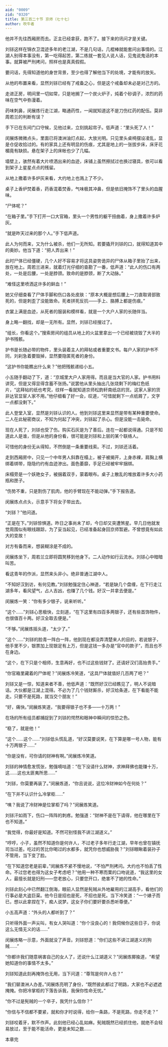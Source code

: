 ```yaml
---
aid: "0009"
zid: "0320"
title: 第三百二十节 京师（七十七）
author: 吹牛者
---
```


他并不先往西厢房而去。正主已经拿获，跑不了。接下来的讯问才是关键。

刘铩这样在锦衣卫混迹多年的老江湖，不是几句话，几棍棒就能套问出事情的。江湖人别得本事没有，第一吃得起苦，第二练就一套见人说人话，见鬼说鬼话的本事。就算被严刑拷问，照样也是真真假假。

要问话，先得知道他的身世背景，至少也得了解他当下的处境，才能有的放矢。

从他的布置来看，显然刘铩已经有了戒备之心，但是这个戒备却未必是对己方的。

走进正房，明间里一切如常，只是地搁了一个炭火炉子，炖着个砂调子，浓烈的药味在空气中弥漫着。

药味刺鼻，闵展炼行走江湖，略通药性，一闻就知道这不是刀伤红药的配伍。莫非周若兰的判断有误？

手下已在东间门口守候，见他过来，立刻挑起帘子。低声道：“里头死了人！”

闵展炼微微点头，里面已将澳洲油灯点起，大放光明。只见里头桌椅摆设凌乱，显是仓促收拾过的。有的家具上还有明显的伤痕，尤其是地上的一张拔步床，床牙花楣竟有缺损。悬在架子上的床帐也少了几幅。

墙壁上，骇然有着大片喷洒出来的血迹，床铺上虽然擦拭过也换过寝具，依可以看到架子上星星点点的残留。

从地上撒着许多炉灰来看，大约地上也溅上了不少。

桌子上香炉焚着香，药香混着焚香，气味极其冲鼻，但是依旧掩饰不了里头的血腥味。

“尸体呢？”

“在箱子里。”手下打开一口大官箱，里头一个男性的躯干扭曲着，身上撒着许多炉灰。

“就是昨天过来的那个人。”手下低声道。

此人为何而来，又为什么被杀，他们一无所知。若要撬开刘铩的口，就得知道其中的奥妙。他当下道：“把人弄出来！”

此时尸体已经僵硬，几个人好不容易才将这具姿势诡异的尸体从箱子里抬了出来，放在地上。周若兰进来，就着灯光仔细的查勘了一番，低声道：“此人的伤口有两处，一处是后腰，一处是脖颈。致命的是脖颈，断了大动脉。”

“难怪这里喷洒这许多的鲜血！”

她又仔细查看了尸体手脚和伤口各处皮肤：“原本大概是想后腰上一刀直取肾部致死的，但是刺歪了没能致命。死者拼死反抗――手上、胳膊上都是伤痕。”

衣裳上满是血迹，从死者的服装和模样看，就是一个大户人家的长随伴当。

身上略一翻找，却是一无所有。显然，刘铩已经搜过了。

“组长，你看这个。”搜索房间的组员从地上的火盆里拿出一个已经被烧毁了大半的护书残骸。

护书是长随必带的物件，里头装着主人的拜帖或者重要文书。每户人家的护书不同，刘刹急着要毁掉，显然要隐匿死者的身份。

“这护书你能瞧出什么来？”他把残骸递给小五。

小五随手翻动了下，道：“京城里大户人家用得。而且是当大官的人家。护书用料讲究，但是又得显得含蓄不张扬。”说罢他从里头抽出几张烧剩下的梅红色纸片，“这拜帖的纸也考究，纹样一看就知道京师松韵轩南纸店的货。这家人家的货非达官显宦人家不用。”他仔细看了好一会，叹道，“可惜就剩下一点纸屑了，文字一点都没剩下。”

此人登堂入室，显然是刘铩认识的人。他到刘铩这里来显然是带有某种重要使命。二人在此秘密商议，不知为何起了冲突，刘铩起了杀心。但是没能一击毙命。

现在人死了，刘铩也受了伤。购买石灰是为了善后。连在一起都说得通。只是不知道此人是谁，但是从他的身份看，很可能是刘铩和上层的某个联络人。

可惜他的身份无从得知，不然倒是一条重要线索。不过，刘铩还活着。

走到西厢房中，只见一个中年男人斜靠在榻上，被子被揭开，上身赤裸，肩胸上横绑着绑带，隐隐约约有血迹渗出。面色萎靡，手足已经被牢牢捆绑。

床榻旁是一个妖艳女子，被捆着双手，蒙着眼布。桌子上散乱的堆放着许多大小药瓶和匣子。

“伤势不重，只是割伤了肌肉，他的手臂现在不能动弹。”手下报告道。

闵展炼点点头，示意手下将女子带出去。

“刘铩？”他问道。

“正是在下。”刘铩惊惧道。昨日之事尚未了却，今日却又突遭煞星。早几日他就发觉周围似有眼线跟踪，为了妥当起见，已经准备起身回京师暂避。不曾想竟有如此大的变故！

对方有备而来，想装糊涂是不成的。

闵展炼坐下，周若兰立即将圆凳移到他身下。二人动作如行云流水。刘铩心中暗暗叫苦。

看这青年的作派，显然来头非小。绝非普通江湖中人。

“不知好汉到访，有何见教。”刘铩勉强定住心神道，“若是缺几个盘缠，在下行走江湖多年，看风望气，占人吉凶，也赚了几个钱。好汉一并拿去便是。”

闵展炼一笑：“你有多少银子，说来听听。”

“这个……”刘铩心思极快，立刻道，“在下这里有四百多两银子，还有些首饰物件，也很值百十两。好汉全取去便是。”

“不够。”闵展炼摇头道，“太少了。”

“这个……”刘铩的脸青一阵白一阵，他到现在都没弄清楚来人的目的，若说银子，他手里不少，银票加上现银足有上万，但是这钱一多办是“官中的款子”，而且也不在身边。

“这个，在下只是个相师，生意再好，也不过这些钱财了。还请好汉们高抬贵手。”

“你官箱里藏着的尸体呢？”闵展炼冷笑道，“这具尸体就值好几百两了吧？”

刘铩又是一惊，知道来者不善，他低声道：“既然好汉已经瞧见了，明人不说暗话。大伙都是江湖上混得。不必为了几个钱财厮杀，好汉给条道，在下看能不能走。只要不是死路，就当交个朋友！”

“好，痛快。”闵展炼笑道，“我要得银子也不多――十万两！”

在场的所有组员都捕捉到了刘铩的愕然和眼神中瞬间的惊恐之色。

“稳了，就是他！”

“这个……这个……”刘铩低头慌乱道，“好汉莫要说笑，在下算是哪一号人物，能有十万两银子……”

“你是没有，可你请的财神有啊。”闵展炼冷笑道。

刘铩的神情愈发慌张，勉强嘀咕道：“在下没请什么财神，求神拜佛也能赚十万，这……这也太匪夷所思……”

“刘铩，你莫要再装了。”闵展炼道，“你且说说，这位冷财神如今在何处？”

“在下并不认识什么冷掌柜……”

“咦？我说了冷财神是位掌柜了吗？”闵展炼笑道。

刘铩汗如雨下，伤口一阵阵的刺疼。勉强道：“财神不是在下请得，他在哪里在下也不知道。”

“我觉得，你最好是知道。不然可别怪我不讲江湖道义。”

“哼哼，小子，虽然不知道你是何许人，不过老子多年行走江湖，早年也曾在镇抚司当过差。吃过的苦比你喝过的水都多，就凭你也想威胁我？”刘铩眼瞅着装孙子不管用，当下变了脸。

“在下知道您老是前辈，”闵展炼不紧不慢地说，“不怕严刑拷问。大约也不怕丢了性命。不过您老也得为这女子考虑吧？”他用一种不寒而栗的口吻说道，“我这里的女人，最擅长就是妇刑――您老放心，只要您开口，绝害不了她的性命。”

刘铩此刻心中已然翻江倒海，眼前人显然是髡贼从外地雇用的江湖高手，看他们的行事必是大盗巨渠。他今日是招也是死，不招也是死。当下冷笑道：“一个婊子而已，想以此拿捏在下，痴人说梦。这女子你们要奸要杀悉听尊便。”

小五高声道：“外头的人都听到了？”

只听得外面一声尖叫，有女人哭叫道：“你个没良心的！我伺候你这些日子，你说这么无情无义的话……”

闵展炼略一示意，外面就没了声音。刘铩怒道：“你们这些不讲江湖道义的狗贼……”

“你都许我们随意祸害自己的女人了，还说什么江湖道义？”闵展炼揶揄道，“希望她知道你的事情不太多。”

刘铩知道此刻再掩饰也无用，当下问道：“尊驾是何许人也？”

“我们替澳洲人办差。”闵展炼亮明了身份，“既然彼此都过了明路，大家也不必遮遮掩掩。你把冷掌柜的下落告诉我，我保你性命无忧。”

“你不过是髡贼的一个卒子，我凭什么信你？”

“你信与不信都不要紧，就和你才时说得，给你一条路，不是死路，你走不走？”

刘铩咬着牙，默不作声。此刻他已经心乱如麻。髡贼既然已经抓住他，就绝不会轻易放过，至于能不能活命，更是未知之数……

本章完

